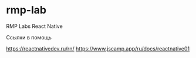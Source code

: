 # rmp-lab
RMP Labs React Native

Ссылки в помощь

https://reactnativedev.ru/rn/
https://www.jscamp.app/ru/docs/reactnative01
